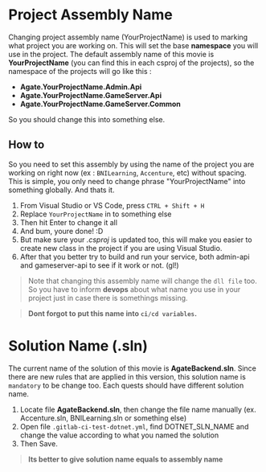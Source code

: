 # Project Assembly Name
Changing project assembly name (YourProjectName) is used to marking what project you are working on. This will set the base **namespace** you will use in the project. 
The default assembly name of this movie is **YourProjectName** (you can find this in each csproj of the projects), so the namespace of the projects will go like this :
- **Agate.YourProjectName.Admin.Api**
- **Agate.YourProjectName.GameServer.Api**
- **Agate.YourProjectName.GameServer.Common**<br/>

So you should change this into something else.

## How to

So you need to set this assembly by using the name of the project you are working on right now (ex : `BNILearning`, `Accenture`, etc) without spacing. 
<br/>This is simple, you only need to change phrase "YourProjectName" into something globally. And thats it.
1. From Visual Studio or VS Code, press `CTRL + Shift + H`
2. Replace `YourProjectName` in to something else 
3. Then hit Enter to change it all
4. And bum, youre done! :D
5. But make sure your *.csproj* is updated too, this will make you easier to create new class in the project if you are using Visual Studio.
6. After that you better try to build and run your service, both admin-api and gameserver-api to see if it work or not. (gl!)

> Note that changing this assembly name will change the `dll file` too. So you have to inform **devops** about what name you use in your project just in case there is somethings missing.

> **Dont forgot to put this name into `ci/cd variables`.**

# Solution Name (.sln)
The current name of the solution of this movie is **AgateBackend.sln**. Since there are new rules that are applied in this version, this solution name is `mandatory` to be change too. Each quests should have different solution name.
1. Locate file **AgateBackend.sln**, then change the file name manually (ex. Accenture.sln, BNILearning.sln or something else)
2. Open file `.gitlab-ci-test-dotnet.yml`, find DOTNET_SLN_NAME and change the value according to what you named the solution 
3. Then Save.

> **Its better to give solution name equals to assembly name**